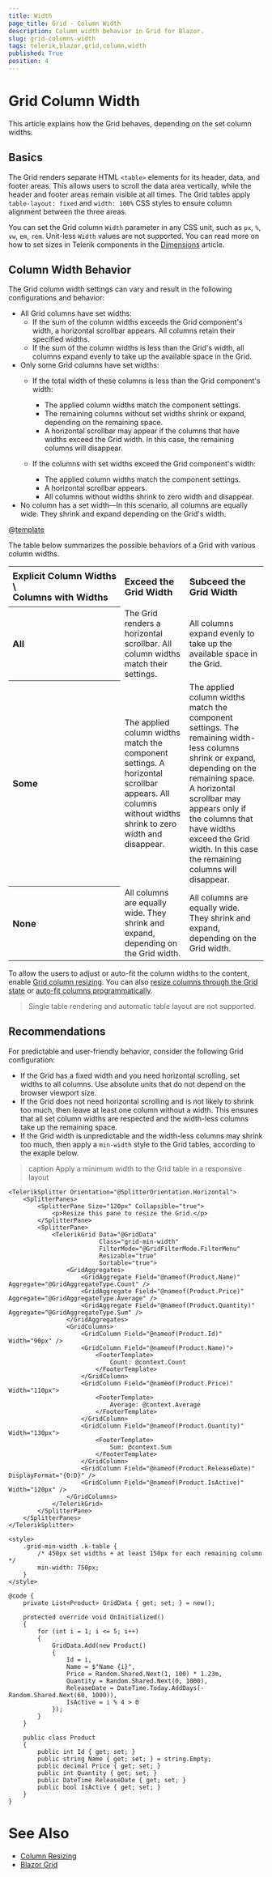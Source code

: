 ```yaml
---
title: Width
page_title: Grid - Column Width
description: Column width behavior in Grid for Blazor.
slug: grid-columns-width
tags: telerik,blazor,grid,column,width
published: True
position: 4
---
```


# Grid Column Width

This article explains how the Grid behaves, depending on the set column widths.

## Basics

The Grid renders separate HTML `<table>` elements for its header, data, and footer areas. This allows users to scroll the data area vertically, while the header and footer areas remain visible at all times. The Grid tables apply `table-layout: fixed` and `width: 100%` CSS styles to ensure column alignment between the three areas.

You can set the Grid column `Width` parameter in any CSS unit, such as `px`, `%`, `vw`, `em`, `rem`. Unit-less `Width` values are not supported. You can read more on how to set sizes in Telerik components in the [Dimensions](slug:common-features/dimensions) article.

## Column Width Behavior

The Grid column width settings can vary and result in the following configurations and behavior:

* All Grid columns have set widths:
    * If the sum of the column widths exceeds the Grid component's width, a horizontal scrollbar appears. All columns retain their specified widths.
    * If the sum of the column widths is less than the Grid's width, all columns expand evenly to take up the available space in the Grid.
* Only some Grid columns have set widths:
    * If the total width of these columns is less than the Grid component's width:

        * The applied column widths match the component settings.
        * The remaining columns without set widths shrink or expand, depending on the remaining space.
        * A horizontal scrollbar may appear if the columns that have widths exceed the Grid width. In this case, the remaining columns will disappear.
    * If the columns with set widths exceed the Grid component's width:
        * The applied column widths match the component settings.
        * A horizontal scrollbar appears.
        * All columns without widths shrink to zero width and disappear.
* No column has a set width&mdash;In this scenario, all columns are equally wide. They shrink and expand depending on the Grid's width.

@[template](/_contentTemplates/common/parameters-table-styles.md#table-layout)

<style>
    .multi-dimensional-table th {
        padding: 8px;
        background: var(--bg-table-th-color);
        color: var(--table-th-color);
        font-weight: 700;
        text-align: left;
        font-size: 18px;
    }
</style>

The table below summarizes the possible behaviors of a Grid with various column widths.

<table class="multi-dimensional-table">
<tr><th>Explicit&nbsp;Column&nbsp;Widths<br> \ <br> Columns&nbsp;with&nbsp;Widths</th><th>Exceed the Grid Width</th><th>Subceed the Grid Width</th></tr>
<tr><th>All</th><td>The Grid renders a horizontal scrollbar. All column widths match their settings.</td><td>All columns expand evenly to take up the available space in the Grid.</td></tr>
<tr><th>Some</th><td>The applied column widths match the component settings. A horizontal scrollbar appears. All columns without widths shrink to zero width and disappear.</td><td>The applied column widths match the component settings. The remaining width-less columns shrink or expand, depending on the remaining space. A horizontal scrollbar may appears only if the columns that have widths exceed the Grid width. In this case the remaining columns will disappear.</td></tr>
<tr><th>None</th><td>All columns are equally wide. They shrink and expand, depending on the Grid width.</td><td>All columns are equally wide. They shrink and expand, depending on the Grid width.</td></tr>
</table>

To allow the users to adjust or auto-fit the column widths to the content, enable [Grid column resizing](slug:components/grid/columns/resize). You can also [resize columns through the Grid state](slug:grid-state#setstateasync) or [auto-fit columns programmatically](slug:components/grid/columns/resize#autofit-columns).

> Single table rendering and automatic table layout are not supported.

## Recommendations

For predictable and user-friendly behavior, consider the following Grid configuration:

* If the Grid has a fixed width and you need horizontal scrolling, set widths to all columns. Use absolute units that do not depend on the browser viewport size.
* If the Grid does not need horizontal scrolling and is not likely to shrink too much, then leave at least one column without a width. This ensures that all set column widths are respected and the width-less columns take up the remaining space.
* If the Grid width is unpredictable and the width-less columns may shrink too much, then apply a `min-width` style to the Grid tables, according to the exaple below.

>caption Apply a minimum width to the Grid table in a responsive layout

````RAZOR
<TelerikSplitter Orientation="@SplitterOrientation.Horizontal">
    <SplitterPanes>
        <SplitterPane Size="120px" Collapsible="true">
            <p>Resize this pane to resize the Grid.</p>
        </SplitterPane>
        <SplitterPane>
            <TelerikGrid Data="@GridData"
                         Class="grid-min-width"
                         FilterMode="@GridFilterMode.FilterMenu"
                         Resizable="true"
                         Sortable="true">
                <GridAggregates>
                    <GridAggregate Field="@nameof(Product.Name)" Aggregate="@GridAggregateType.Count" />
                    <GridAggregate Field="@nameof(Product.Price)" Aggregate="@GridAggregateType.Average" />
                    <GridAggregate Field="@nameof(Product.Quantity)" Aggregate="@GridAggregateType.Sum" />
                </GridAggregates>
                <GridColumns>
                    <GridColumn Field="@nameof(Product.Id)" Width="90px" />
                    <GridColumn Field="@nameof(Product.Name)">
                        <FooterTemplate>
                            Count: @context.Count
                        </FooterTemplate>
                    </GridColumn>
                    <GridColumn Field="@nameof(Product.Price)" Width="110px">
                        <FooterTemplate>
                            Average: @context.Average
                        </FooterTemplate>
                    </GridColumn>
                    <GridColumn Field="@nameof(Product.Quantity)" Width="130px">
                        <FooterTemplate>
                            Sum: @context.Sum
                        </FooterTemplate>
                    </GridColumn>
                    <GridColumn Field="@nameof(Product.ReleaseDate)" DisplayFormat="{0:D}" />
                    <GridColumn Field="@nameof(Product.IsActive)" Width="120px" />
                </GridColumns>
            </TelerikGrid>
        </SplitterPane>
    </SplitterPanes>
</TelerikSplitter>

<style>
    .grid-min-width .k-table {
        /* 450px set widths + at least 150px for each remaining column */
        min-width: 750px;
    }
</style>

@code {
    private List<Product> GridData { get; set; } = new();

    protected override void OnInitialized()
    {
        for (int i = 1; i <= 5; i++)
        {
            GridData.Add(new Product()
            {
                Id = i,
                Name = $"Name {i}",
                Price = Random.Shared.Next(1, 100) * 1.23m,
                Quantity = Random.Shared.Next(0, 1000),
                ReleaseDate = DateTime.Today.AddDays(-Random.Shared.Next(60, 1000)),
                IsActive = i % 4 > 0
            });
        }
    }

    public class Product
    {
        public int Id { get; set; }
        public string Name { get; set; } = string.Empty;
        public decimal Price { get; set; }
        public int Quantity { get; set; }
        public DateTime ReleaseDate { get; set; }
        public bool IsActive { get; set; }
    }
}
````

# See Also

* [Column Resizing](slug:components/grid/columns/resize)
* [Blazor Grid](slug:grid-overview)
